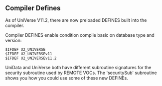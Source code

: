 ## Compiler Defines

As of UniVerse V11.2, there are now preloaded DEFINES built into the compiler.

Compiler DEFINES enable condition compile basic on database type and version:  

```
$IFDEF U2_UNIVERSE
$IFDEF U2_UNIVERSEv11
$IFDEF U2_UNIVERSEv11.2
```

UniData and UniVerse both have different subroutine signatures for the security subroutine used by REMOTE VOCs. The 'securitySub' subroutine shows you how you could use some of these new DEFINEs.
